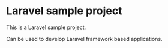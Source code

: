 # Laravel sample project

This is a Laravel sample project. 

Can be used to develop Laravel framework based applications.
